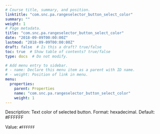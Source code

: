 ```yaml
---
# Course title, summary, and position.
linktitle: "com.snc.pa.rangeselector_button_select_color"
summary: ""
weight: 1
# Page metadata.
title: "com.snc.pa.rangeselector_button_select_color"
date: "2018-09-09T00:00:00Z"
lastmod: "2018-09-09T00:00:00Z"
draft: false  # Is this a draft? true/false
toc: true  # Show table of contents? true/false
type: docs  # Do not modify.

# Add menu entry to sidebar.
# - name: Declare this menu item as a parent with ID name.
# - weight: Position of link in menu.
menu:
  properties:
    parent: Properties
    name: "com.snc.pa.rangeselector_button_select_color"
    weight: 1
---
```


Description: Text color of selected button. Format: hexadecimal. Default: #FFFFFF


Value: `#FFFFFF`